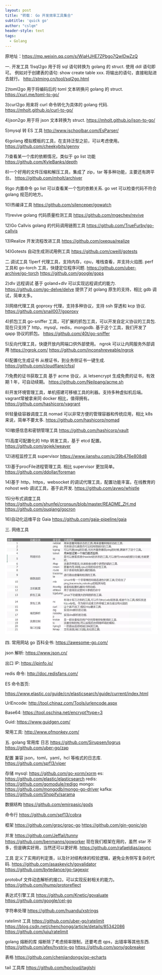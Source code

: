 ```yaml
---
layout: post
title: "转载： Go 开发效率工具集合"
subtitle: 'quick go'
author: "cslqm"
header-style: text
tags:
  - Golang
---
```



原地址：https://mp.weixin.qq.com/s/WjaHJHE7ZPbgo7QwIDwZzQ


一. 开发工具
1)sql2go
用于将 sql 语句转换为 golang 的 struct. 使用 ddl 语句即可。
例如对于创建表的语句: show create table xxx. 将输出的语句，直接粘贴进去就行。
http://stming.cn/tool/sql2go.html

2)toml2go
用于将编码后的 toml 文本转换问 golang 的 struct.
https://xuri.me/toml-to-go/

3)curl2go
用来将 curl 命令转化为具体的 golang 代码.
https://mholt.github.io/curl-to-go/

4)json2go
用于将 json 文本转换为 struct.
https://mholt.github.io/json-to-go/

5)mysql 转 ES 工具
http://www.ischoolbar.com/EsParser/

6)golang
模拟模板的工具，在支持泛型之前，可以考虑使用。
https://github.com/cheekybits/genny

7)查看某一个库的依赖情况，类似于 go list 功能
https://github.com/KyleBanks/depth

8)一个好用的文件压缩和解压工具，集成了 zip，tar 等多种功能，主要还有跨平台。
https://github.com/mholt/archiver

9)go 内置命令
go list 可以查看某一个包的依赖关系.
go vet 可以检查代码不符合 golang 规范的地方。

10)热编译工具
https://github.com/silenceper/gowatch

11)revive
golang 代码质量检测工具
https://github.com/mgechev/revive

12)Go Callvis
golang 的代码调用链图工具
https://github.com/TrueFurby/go-callvis

13)Realize
开发流程改进工具
https://github.com/oxequa/realize

14)Gotests
自动生成测试用例工具
https://github.com/cweill/gotests


二.调试工具
1)perf
代理工具，支持内存，cpu，堆栈查看，并支持火焰图.
perf 工具和 go-torch 工具，快捷定位程序问题.
https://github.com/uber-archive/go-torch
https://github.com/google/gops

2)dlv 远程调试
基于 goland+dlv 可以实现远程调式的能力.
https://github.com/go-delve/delve
提供了对 golang 原生的支持，相比 gdb 调试，简单太多。

3)网络代理工具
goproxy 代理，支持多种协议，支持 ssh 穿透和 kcp 协议.
https://github.com/snail007/goproxy

4)抓包工具
go-sniffer 工具，可扩展的抓包工具，可以开发自定义协议的工具包. 现在只支持了 http，mysql，redis，mongodb.
基于这个工具，我们开发了 qapp 协议的抓包。
https://github.com/40t/go-sniffer

5)反向代理工具，快捷开放内网端口供外部使用。
ngrok 可以让内网服务外部调用
https://ngrok.com/
https://github.com/inconshreveable/ngrok

6)配置化生成证书
从根证书，到业务侧证书一键生成.
https://github.com/cloudflare/cfssl

7)免费的证书获取工具
基于 acme 协议，从 letsencrypt 生成免费的证书，有效期 1 年，可自动续期。
https://github.com/Neilpang/acme.sh

8)开发环境管理工具，单机搭建可移植工具的利器。支持多种虚拟机后端。
vagrant常被拿来同 docker 相比，值得拥有。
https://github.com/hashicorp/vagrant

9)轻量级容器调度工具
nomad 可以非常方便的管理容器和传统应用，相比 k8s 来说，简单不要太多.
https://github.com/hashicorp/nomad

10)敏感信息和密钥管理工具
https://github.com/hashicorp/vault

11)高度可配置化的 http 转发工具，基于 etcd 配置。
https://github.com/gojek/weaver

12)进程监控工具 supervisor
https://www.jianshu.com/p/39b476e808d8

13)基于procFile进程管理工具. 相比 supervisor 更加简单。
https://github.com/ddollar/foreman

14)基于 http，https，websocket 的调试代理工具，配置功能丰富。在线教育的 nohost web 调试工具，基于此开发.
https://github.com/avwo/whistle

15)分布式调度工具
https://github.com/shunfei/cronsun/blob/master/README_ZH.md
https://github.com/ouqiang/gocron

16)自动化运维平台 Gaia
https://github.com/gaia-pipeline/gaia


三. 网络工具

![网络工具](/img/in-post/network-tools.png)

四. 常用网站
go 百科全书: https://awesome-go.com/

json 解析: https://www.json.cn/

出口 IP: https://ipinfo.io/

redis 命令: http://doc.redisfans.com/

ES 命令首页: 

https://www.elastic.co/guide/cn/elasticsearch/guide/current/index.html

UrlEncode: http://tool.chinaz.com/Tools/urlencode.aspx

Base64: https://tool.oschina.net/encrypt?type=3

Guid: https://www.guidgen.com/

常用工具: http://www.ofmonkey.com/


五. golang 常用库
日志
https://github.com/Sirupsen/logrus
https://github.com/uber-go/zap

配置
兼容 json，toml，yaml，hcl 等格式的日志库.
https://github.com/spf13/viper

存储
mysql: https://github.com/go-xorm/xorm
es: https://github.com/elastic/elasticsearch
redis: https://github.com/gomodule/redigo
mongo: https://github.com/mongodb/mongo-go-driver
kafka: https://github.com/Shopify/sarama

数据结构
https://github.com/emirpasic/gods

命令行
https://github.com/spf13/cobra

框架
https://github.com/grpc/grpc-go
https://github.com/gin-gonic/gin

并发
https://github.com/Jeffail/tunny
https://github.com/benmanns/goworker
现在我们框架在用的，虽然 star 不多，但是确实好用，当然还可以更好用.
https://github.com/rafaeldias/async

工具
定义了实用的判定类，以及针对结构体的校验逻辑，避免业务侧写复杂的代码.
https://github.com/asaskevich/govalidator
https://github.com/bytedance/go-tagexpr

protobuf 文件动态解析的接口，可以实现反射相关的能力。
https://github.com/jhump/protoreflect

表达式引擎工具
https://github.com/Knetic/govaluate
https://github.com/google/cel-go

字符串处理
https://github.com/huandu/xstrings

ratelimit 工具
https://github.com/uber-go/ratelimit
https://blog.csdn.net/chenchongg/article/details/85342086
https://github.com/juju/ratelimit

golang 熔断的库
熔断除了考虑频率限制，还要考虑 qps，出错率等其他东西.
https://github.com/afex/hystrix-go
https://github.com/sony/gobreaker

表格
https://github.com/chenjiandongx/go-echarts

tail 工具库
https://github.com/hpcloud/taglshi
